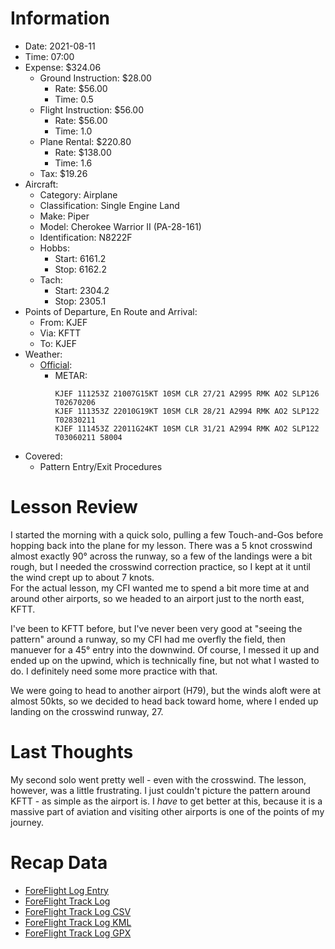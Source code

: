 # Information
- Date: 2021-08-11
- Time: 07:00
- Expense: $324.06
	- Ground Instruction: $28.00
		- Rate: $56.00
		- Time: 0.5
	- Flight Instruction: $56.00
		- Rate: $56.00
		- Time: 1.0
	- Plane Rental: $220.80
		- Rate: $138.00
		- Time: 1.6
	- Tax: $19.26
- Aircraft:
	- Category: Airplane
	- Classification: Single Engine Land
	- Make: Piper
	- Model: Cherokee Warrior II (PA-28-161)
	- Identification: N8222F
	- Hobbs: 
		- Start: 6161.2
		- Stop: 6162.2
	- Tach: 
		- Start: 2304.2
		- Stop: 2305.1
- Points of Departure, En Route and Arrival:
	- From: KJEF
	- Via: KFTT
	- To: KJEF
- Weather:
	- [Official](http://aviationwxchartsarchive.com/product/metar):
		- METAR: 
			```
			KJEF 111253Z 21007G15KT 10SM CLR 27/21 A2995 RMK AO2 SLP126 T02670206
			KJEF 111353Z 22010G19KT 10SM CLR 28/21 A2994 RMK AO2 SLP122 T02830211
			KJEF 111453Z 22011G24KT 10SM CLR 31/21 A2994 RMK AO2 SLP122 T03060211 58004
			```
- Covered:
	- Pattern Entry/Exit Procedures
# Lesson Review
I started the morning with a quick solo, pulling a few Touch-and-Gos before hopping back into the plane for my lesson. There was a 5 knot crosswind almost exactly 90° across the runway, so a few of the landings were a bit rough, but I needed the crosswind correction practice, so I kept at it until the wind crept up to about 7 knots.<br />
For the actual lesson, my CFI wanted me to spend a bit more time at and around other airports, so we headed to an airport just to the north east, KFTT.

I've been to KFTT before, but I've never been very good at "seeing the pattern" around a runway, so my CFI had me overfly the field, then manuever for a 45° entry into the downwind.  Of course, I messed it up and ended up on the upwind, which is technically fine, but not what I wasted to do.  I definitely need some more practice with that.

We were going to head to another airport (H79), but the winds aloft were at almost 50kts, so we decided to head back toward home, where I ended up landing on the crosswind runway, 27.
# Last Thoughts
My second solo went pretty well - even with the crosswind. The lesson, however, was a little frustrating.  I just couldn't picture the pattern around KFTT - as simple as the airport is. I *have* to get better at this, because it is a massive part of aviation and visiting other airports is one of the points of my journey.
# Recap Data
- [ForeFlight Log Entry](https://plan.foreflight.com/summary/ca8dd373c09144e7b0a305ff741208ed)
- [ForeFlight Track Log](https://plan.foreflight.com/s/track/74CD89AF-EA43-4237-8936-898570E35DB5)
- [ForeFlight Track Log CSV](./supportData/2021-08-11.foreflight.tracklog.csv)
- [ForeFlight Track Log KML](./supportData/2021-08-11.foreflight.tracklog.kml)
- [ForeFlight Track Log GPX](./supportData/2021-08-11.foreflight.tracklog.gpx)
